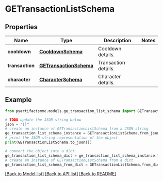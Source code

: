 # GETransactionListSchema


## Properties

Name | Type | Description | Notes
------------ | ------------- | ------------- | -------------
**cooldown** | [**CooldownSchema**](CooldownSchema.md) | Cooldown details. | 
**transaction** | [**GETransactionSchema**](GETransactionSchema.md) | Transaction details. | 
**character** | [**CharacterSchema**](CharacterSchema.md) | Character details. | 

## Example

```python
from pyartifactsmmo.models.ge_transaction_list_schema import GETransactionListSchema

# TODO update the JSON string below
json = "{}"
# create an instance of GETransactionListSchema from a JSON string
ge_transaction_list_schema_instance = GETransactionListSchema.from_json(json)
# print the JSON string representation of the object
print(GETransactionListSchema.to_json())

# convert the object into a dict
ge_transaction_list_schema_dict = ge_transaction_list_schema_instance.to_dict()
# create an instance of GETransactionListSchema from a dict
ge_transaction_list_schema_from_dict = GETransactionListSchema.from_dict(ge_transaction_list_schema_dict)
```
[[Back to Model list]](../README.md#documentation-for-models) [[Back to API list]](../README.md#documentation-for-api-endpoints) [[Back to README]](../README.md)


